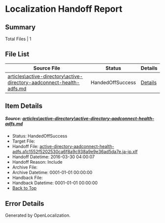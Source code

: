 # <a name='report-top'></a> Localization Handoff Report

## Summary
 Total Files | 1

## File List
 Source File | Status | Details 
 ----------- | ------ | ------- 
 [articles\active-directory\active-directory-aadconnect-health-adfs.md](https://github.com/OpenLocalizationOrg/hyperV/blob/ac3d9de1a87b664ce513a97036d508fabdb75d0f/articles/active-directory/active-directory-aadconnect-health-adfs.md) | HandedOffSuccess | [Details](#e9503795ad42cf3a631af363a255564c6f36549711)

## Item Details
##### <a name='e9503795ad42cf3a631af363a255564c6f36549711'></a> Source: [articles\active-directory\active-directory-aadconnect-health-adfs.md](https://github.com/OpenLocalizationOrg/hyperV/blob/ac3d9de1a87b664ce513a97036d508fabdb75d0f/articles/active-directory/active-directory-aadconnect-health-adfs.md)
* Status: HandedOffSuccess
* Target File: 
* Handoff File: [active-directory-aadconnect-health-adfs.a1c1552f5202530ca6f8a9c938a9e9e36ad5da7e.ja-jp.xlf](https://github.com/OpenLocalizationOrg/olhandoff/blob/708c501667169acb032ca39e960c5dc71c54467e/ol-handoff/OpenLocalizationOrg/hyperV.ja-jp/master/acomdc_nonhi/active-directory-aadconnect-health-adfs.a1c1552f5202530ca6f8a9c938a9e9e36ad5da7e.ja-jp.xlf)
* Handoff Datetime: 2016-03-30 04:00:07
* Handoff Reason: Include
* Archive File: 
* Archive Datetime: 0001-01-01 00:00:00
* Handback File: 
* Handback Datetime: 0001-01-01 00:00:00
* [Back to Top](#report-top)


## Error Details

Generated by OpenLocalization.
